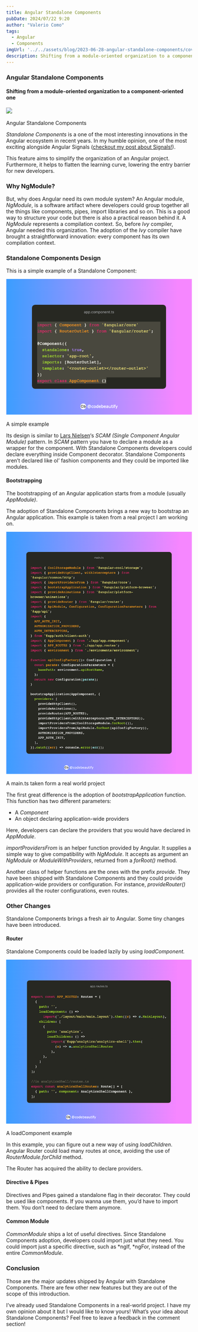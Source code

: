 ```yaml
---
title: Angular Standalone Components
pubDate: 2024/07/22 9:20
author: "Valerio Como"
tags:
  - Angular
  - Components
imgUrl: '../../assets/blog/2023-06-28-angular-standalone-components/cover.png'
description: Shifting from a module-oriented organization to a component-oriented one
---
```



### Angular Standalone Components

#### Shifting from a module-oriented organization to a component-oriented one

![](https://cdn-images-1.medium.com/max/800/1*_QgcKt1ifzzRHCnqFQ5LTw.png)

Angular Standalone Components

*Standalone Components* is a one of the most interesting innovations in the Angular ecosystem in recent years. In my humble opinion, one of the most exciting alongside Angular Signals ([checkout my post about Signals!](/blog/2023-04-14_angular-signals)).

This feature aims to simplify the organization of an Angular project. Furthermore, it helps to flatten the learning curve, lowering the entry barrier for new developers.

### Why NgModule?

But, why does Angular need its own module system? An Angular module, *NgModule*, is a software artifact where developers could group together all the things like components, pipes, import libraries and so on. This is a good way to structure your code but there is also a practical reason behind it. A *NgModule* represents a compilation context. So, before *Ivy* compiler, Angular needed this organization. The adoption of the *Ivy* compiler have brought a straightforward innovation: every component has its own compilation context.

### Standalone Components Design

This is a simple example of a Standalone Component:

![](../../assets/blog/2023-06-28-angular-standalone-components/image1.png)

A simple example

Its design is similar to [Lars Nielsen](https://twitter.com/LayZeeDK)‘s *SCAM (Single Component Angular Module)* pattern. In *SCAM* pattern you have to declare a module as a wrapper for the component. With Standalone Components developers could declare everything inside Component decorator. Standalone Components aren’t declared like ol’ fashion components and they could be imported like modules.

#### Bootstrapping

The bootstrapping of an Angular application starts from a module (usually *AppModule)*.

The adoption of Standalone Components brings a new way to bootstrap an Angular application. This example is taken from a real project I am working on.

![](../../assets/blog/2023-06-28-angular-standalone-components/image2.png)

A main.ts taken form a real world project

The first great difference is the adoption of *bootstrapApplication* function. This function has two different parameters:

* A *Component*
* An object declaring application-wide providers

Here, developers can declare the providers that you would have declared in *AppModule*.

*importProvidersFrom* is an helper function provided by Angular. It supplies a simple way to give compatibility with *NgModule*. It accepts as argument an *NgModule* or *ModuleWithProviders*, returned from a *forRoot()* method.

Another class of helper functions are the ones with the prefix *provide*. They have been shipped with Standalone Components and they could provide application-wide providers or configuration. For instance, *provideRouter()* provides all the router configurations, even routes.

### Other Changes

Standalone Components brings a fresh air to Angular. Some tiny changes have been introduced.

#### Router

Standalone Components could be loaded lazily by using *loadComponent.*

![](../../assets/blog/2023-06-28-angular-standalone-components/image3.png)

A loadComponent example

In this example, you can figure out a new way of using *loadChildren*. Angular Router could load many routes at once, avoiding the use of *RouterModule.forChild* method.

The Router has acquired the ability to declare providers.

#### Directive & Pipes

Directives and Pipes gained a standalone flag in their decorator. They could be used like components. If you wanna use them, you’d have to import them. You don’t need to declare them anymore.

#### **Common Module**

*CommonModule* ships a lot of useful directives. Since Standalone Components adoption, developers could import just what they need. You could import just a specific directive, such as \*ngIf, \*ngFor, instead of the entire *CommonModule*.

### Conclusion

Those are the major updates shipped by Angular with Standalone Components. There are few other new features but they are out of the scope of this introduction.

I’ve already used Standalone Components in a real-world project. I have my own opinion about it but I would like to know yours! What’s your idea about Standalone Components? Feel free to leave a feedback in the comment section!